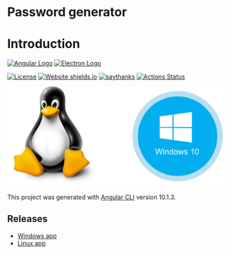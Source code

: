 # Password generator

# Introduction
[![Angular Logo](https://www.vectorlogo.zone/logos/angular/angular-icon.svg)](https://angular.io/)
[![Electron Logo](https://www.vectorlogo.zone/logos/electronjs/electronjs-icon.svg)](https://electronjs.org/)

[![License](http://img.shields.io/badge/Licence-MIT-brightgreen.svg)](LICENSE.md) [![Website shields.io](https://img.shields.io/website-up-down-green-red/http/shields.io.svg)](https://dta.agency)
[![saythanks](https://img.shields.io/badge/say-thanks-ff69b4.svg)](https://dta.agency)
[![Actions Status](https://github.com/digital-technology-agency/password-generator/workflows/Build/badge.svg)](https://github.com/digital-technology-agency/password-generator/actions)

[![Logo](./back-font.png)](http://dta.agency)

This project was generated with [Angular CLI](https://github.com/angular/angular-cli) version 10.1.3.

## Releases
 - [Windows app](https://github.com/digital-technology-agency/password-generator/releases/download/1.0.4/password-generator.1.0.4.exe)
 - [Linux app](https://github.com/digital-technology-agency/password-generator/releases/download/1.0.4/password-generator-1.0.4.AppImage)


